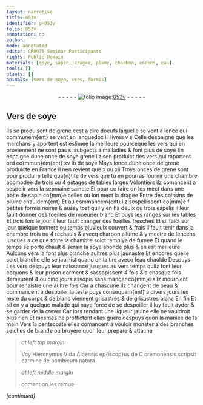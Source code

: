 ```yaml
---
layout: narrative
title: 053v
identifier: p-053v
folio: 053v
annotation: no
author:
mode: annotated
editor: GR8975 Seminar Participants
rights: Public Domain
materials: [soye, sapin, dragee, plume, charbon, encens, eau]
tools: []
plants: []
animals: [Vers de soye, vers, formis]
---
```


<div class="folio" align="center">- - - - - <a href="http://gallica.bnf.fr/ark:/12148/btv1b10500001g/f112.image" target="_blank"><img src="https://cu-mkp.github.io/2017-workshop-edition/assets/photo-icon.png" alt="folio image: " style="display:inline-block; margin-bottom:-3px;"/>053v</a> - - - - - </div>    

## <span class="al">Vers de <span class="m">soye</span></span>

 
Ils se produisent de grene cest a dire doeufs laquelle se vent a lonce qui communem{ent} se vent en <span class="pl">languedoc</span> iii livres v s Celle d<span class="pl">espaigne</span> que les marchans y aportent est estimee la meilleure pourceque les <span class="al">vers</span> qui en proviennent ne sont pas si subgects a malladies & font plus de <span class="m">soye</span> En <span class="pl">espaigne</span> dune once de <span class="m">soye</span> grene ilz sen produict des vers qui raportent ord co{mmun}em{ent} xv lb de <span class="m">soye</span> Mays lonce dune once de grene produicte en <span class="pl">France</span> il nen revient que x ou xii Troys onces de grene sont pour produire telle qua{n}tite de <span class="al">vers</span> que tu en pourras fournir une chambre acomodee de trois ou 4 estages de tables larges Volontiers ilz comancent a sespelir vers la sepmaine saincte Et pour ce faire on les mect dans une boite de <span class="m">sapin</span> co{mm}e celles ou lon mect la <span class="m">dragee</span> Entre des coissins de <span class="m">plume</span> chauldem{ent} Et au commancem{ent} ilz sespellissent co{mm}e f petites <span class="al">formis</span> noires & aussy tost quil y en ha deulx ou trois espelis il leur fault donner des foeilles de moeurier blanc Et puys les ranges sur les tables Et trois fois le jour il leur fault changer des foeilles fresches Et sil faict sur jour quelque tonnere ou temps pluvieulx couvert & frais il fault tenir dans la chambre trois ou 4 rechauls & avecq <span class="m">charbon</span> allume & y mectre de l<span class="m">encens</span> jusques a ce que toute la chambre soict remplye de fumee Et quand le temps se porte chault & serain la <span class="m">soye</span> abonde plus & en est meilleure Aulcuns <span class="al">vers</span> la font plus blanche aultres plus jaunastre Et encores quelle soict blanche elle se jaulnist quand on la tire avecq l<span class="m">eau</span> chaulde Despuys Les <span class="al">vers</span> despuys leur naissance jusques au vers temps quilz font leur coquons & leur prison dorment & sassopissent 4 fois & a chasque fois demeurent 4 ou cinq jours assopis sans manger co{mm}e silz mouroient pour renaistre une aultre fois Car a chascune ilz changent de peau & commancent a despoiler la teste puys consequem{ent} a divers jours les reste du corps & de blanc viennent grisastres & de grisastres blanc En fin Et sil en y a quelque malade qui naye force de se despoiller il luy fault ayder & se garder de la crever Car lors rendant une liqueur jaulne elle ne vauldroit plus rien Et mesmes ne proffictent elles guere despuys quon la maniee de la main Vers la pentecoste elles comancent a vouloir monster a des branches seiches de brande ou bruyere quon leur prepare & attache
 
> *at left top margin*
> 
>   Voy Hieronymus Vida Albensis ep{iscop}us  de C cremonensis scripsit carmine de bombicum natura 
 
> *at left middle margin*
> 
>   coment on les remue 
 
*[continued]*
 